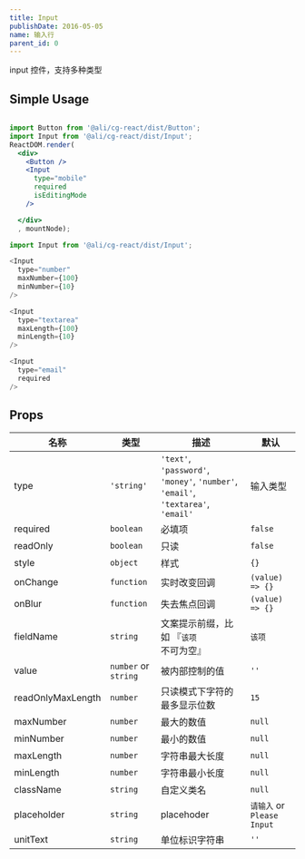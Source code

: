 ```yaml
---
title: Input
publishDate: 2016-05-05
name: 输入行
parent_id: 0
---
```


input 控件，支持多种类型

## Simple Usage

```jsx

import Button from '@ali/cg-react/dist/Button';
import Input from '@ali/cg-react/dist/Input';
ReactDOM.render(
  <div>
    <Button />
    <Input
      type="mobile"
      required
      isEditingMode
    />

  </div>
  , mountNode);
```

```javascript
import Input from '@ali/cg-react/dist/Input';

<Input
  type="number"
  maxNumber={100}
  minNumber={10}
/>

<Input
  type="textarea"
  maxLength={100}
  minLength={10}
/>

<Input
  type="email"
  required
/>
```


## Props

名称 | 类型 | 描述 | 默认
--- | --- | --- | ---
type | `'string'` | `'text'`, `'password'`, `'money'`, `'number'`, `'email'`, `'textarea'`, `'email'` | 输入类型 | `'text'`
required | `boolean` | 必填项 | `false`
readOnly | `boolean` | 只读 | `false`
style | `object` | 样式 | `{}`
onChange | `function` | 实时改变回调 | `(value) => {}`
onBlur | `function` | 失去焦点回调 | `(value) => {}`
fieldName | `string` | 文案提示前缀，比如 『`该项`不可为空』| `该项`
value | `number` or `string` | 被内部控制的值 | `''`
readOnlyMaxLength | `number` | 只读模式下字符的最多显示位数 | `15`
maxNumber | `number` | 最大的数值 | `null`
minNumber | `number` | 最小的数值 | `null`
maxLength | `number` | 字符串最大长度 | `null`
minLength | `number` | 字符串最小长度 | `null`
className | `string` | 自定义类名 | `null`
placeholder | `string` | placehoder | `请输入` or `Please Input`
unitText | `string` | 单位标识字符串 | `''`

